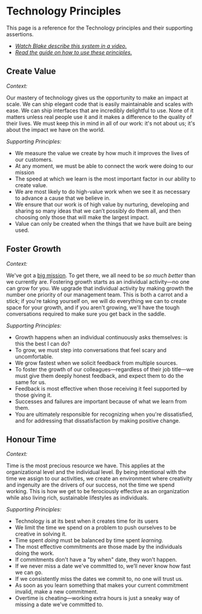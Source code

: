 # Technology Principles

This page is a reference for the Technology principles and their supporting assertions. 

- _[Watch Blake describe this system in a video.](https://www.instagram.com/tv/CHyqMh8hTVW/)_
- _[Read the guide on how to use these principles.](culture-and-principles.md)_

## Create Value

*Context:*

Our mastery of technology gives us the opportunity to make an impact at scale. We can ship elegant code that is easily maintainable and scales with ease. We can ship interfaces that are incredibly delightful to use. None of it matters unless real people use it and it makes a difference to the quality of their lives. We must keep this in mind in all of our work: it's not about us; it's about the impact we have on the world.

*Supporting Principles:*
- We measure the value we create by how much it improves the lives of our customers.
- At any moment, we must be able to connect the work were doing to our mission 
- The speed at which we learn is the most important factor in our ability to create value.
- We are most likely to do high-value work when we see it as necessary to advance a cause that we believe in.
- We ensure that our work is of high value by nurturing, developing and sharing so many ideas that we can’t possibly do them all, and then choosing only those that will make the largest impact.
- Value can only be created when the things that we have built are being used.

## Foster Growth

*Context:*

We've got a [big mission](https://bench.co/go/culture/). To get there, we all need to be _so much better_ than we currently are. Fostering growth starts as an individual activity—no one can grow for you. We upgrade that individual activity by making growth the number one priority of our management team. This is both a carrot and a stick; if you're taking yourself on, we will do everything we can to create space for your growth, and if you aren't growing, we'll have the tough conversations required to make sure you get back in the saddle.

*Supporting Principles:*
- Growth happens when an individual continuously asks themselves: is this the best I can do?
- To grow, we must step into conversations that feel scary and uncomfortable.  
- We grow fastest when we solicit feedback from multiple sources.
- To foster the growth of our colleagues—regardless of their job title—we must give them deeply honest feedback, and expect them to do the same for us.
- Feedback is most effective when those receiving it feel supported by those giving it.
- Successes and failures are important because of what we learn from them.
- You are ultimately responsible for recognizing when you're dissatisfied, and for addressing that dissatisfaction by making positive change.

## Honour Time

*Context:*

Time is the most precious resource we have. This applies at the organizational level and the individual level. By being intentional with the time we assign to our activities, we create an environment where creativity and ingenuity are the drivers of our success, not the time we spend working. This is how we get to be ferociously effective as an organization while also living rich, sustainable lifestyles as individuals.

*Supporting Principles:*
- Technology is at its best when it creates time for its users
- We limit the time we spend on a problem to push ourselves to be creative in solving it.
- Time spent _doing_ must be balanced by time spent _learning_.
- The most effective commitments are those made by the individuals doing the work.
- If commitments don't have a "by when" date, they won't happen.
- If we never miss a date we've committed to, we’ll never know how fast we can go.
- If we consistently miss the dates we commit to, no one will trust us.
- As soon as you learn something that makes your current commitment invalid, make a new commitment.
- Overtime is cheating—working extra hours is just a sneaky way of missing a date we've committed to.
